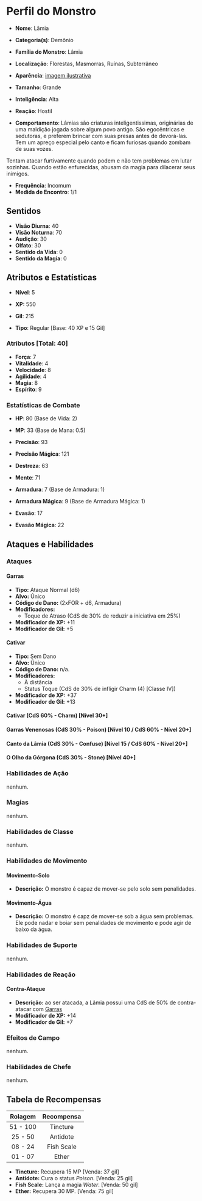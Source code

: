 # Perfil do Monstro

* **Nome**: Lâmia
* **Categoria(s)**: Demônio
* **Família do Monstro**: Lâmia
* **Localização**: Florestas, Masmorras, Ruínas, Subterrâneo

* **Aparência**: [imagem ilustrativa](https://vignette2.wikia.nocookie.net/finalfantasy/images/5/5c/Lamia_RW.png/revision/latest?cb=20120702234535)

* **Tamanho**: Grande
* **Inteligência**: Alta
* **Reação**: Hostil
* **Comportamento**: Lâmias são criaturas inteligentissimas, originárias de uma maldição jogada sobre algum povo antigo. São egocêntricas e sedutoras, e preferem brincar com suas presas antes de devorá-las. Tem um apreço especial pelo canto e ficam furiosas quando zombam de suas vozes.

Tentam atacar furtivamente quando podem e não tem problemas em lutar sozinhas. Quando estão enfurecidas, abusam da magia para dilacerar seus inimigos.

* **Frequência**: Incomum
* **Medida de Encontro**: 1/1

## Sentidos

* **Visão Diurna**: 40
* **Visão Noturna**: 70
* **Audição**: 30
* **Olfato**: 30
* **Sentido da Vida**: 0
* **Sentido da Magia**: 0

## Atributos e Estatísticas

* **Nível**: 5

* **XP:** 550
* **Gil**: 215

* **Tipo**: Regular [Base: 40 XP e 15 Gil]

### Atributos [Total: 40]

* **Força**: 7
* **Vitalidade**: 4
* **Velocidade**: 8
* **Agilidade**: 4
* **Magia**: 8
* **Espírito**: 9

### Estatísticas de Combate

* **HP**: 80 (Base de Vida: 2)
* **MP**: 33 (Base de Mana: 0.5)

* **Precisão**: 93
* **Precisão Mágica**: 121
* **Destreza**: 63
* **Mente**: 71
* **Armadura**: 7 (Base de Armadura: 1)
* **Armadura Mágica**: 9 (Base de Armadura Mágica: 1)
* **Evasão**: 17
* **Evasão Mágica**: 22

## Ataques e Habilidades

### Ataques

#### Garras

* **Tipo:** Ataque Normal (d6)
* **Alvo:** Único
* **Código de Dano:** (2xFOR + d6, Armadura)
* **Modificadores:**
  * Toque de Atraso (CdS de 30% de reduzir a iniciativa em 25%)
* **Modificador de XP:** +11
* **Modificador de Gil:** +5

#### Cativar

* **Tipo:** Sem Dano
* **Alvo:** Único
* **Código de Dano:** n/a.
* **Modificadores:**
  * À distância
  * Status Toque (CdS de 30% de infligir Charm (4) [Classe IV])
* **Modificador de XP:** +37
* **Modificador de Gil:** +13

#### Cativar (CdS 60% - Charm) [Nível 30+]

#### Garras Venenosas (CdS 30% - Poison) [Nível 10 / CdS 60% - Nível 20+]

#### Canto da Lâmia (CdS 30% - Confuse) [Nível 15 / CdS 60% - Nível 20+]

#### O Olho da Górgona (CdS 30% - Stone) [Nível 40+]

### Habilidades de Ação

nenhum.

### Magias

nenhum.

### Habilidades de Classe

nenhum.

### Habilidades de Movimento

#### Movimento-Solo

* **Descrição:** O monstro é capaz de mover-se pelo solo sem penalidades.

#### Movimento-Água

* **Descrição:** O monstro é capz de mover-se sob a água sem problemas. Ele pode nadar e boiar sem penalidades de movimento e pode agir de baixo da água.

### Habilidades de Suporte

nenhum.

### Habilidades de Reação

#### Contra-Ataque

* **Descrição:** ao ser atacada, a Lâmia possui uma CdS de 50% de contra-atacar com [Garras](#garras)
* **Modificador de XP:** +14
* **Modificador de Gil:** +7

### Efeitos de Campo

nenhum.

### Habilidades de Chefe

nenhum.

## Tabela de Recompensas

| Rolagem   | Recompensa      |
|:---------:|:---------------:|
| 51 - 100  | Tincture        |
| 25 - 50   | Antidote        |
| 08 - 24   | Fish Scale      |
| 01 - 07   | Ether           |

* **Tincture:** Recupera 15 MP [Venda: 37 gil]
* **Antidote:** Cura o status *Poison*. [Venda: 25 gil]
* **Fish Scale:** Lança a magia *Water*. [Venda: 50 gil]
* **Ether:** Recupera 30 MP. [Venda: 75 gil]
